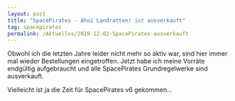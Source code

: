 ```yaml
---
layout: post
title: "SpacePirates - Ahoi Landratten! ist ausverkauft"
tag: spacepirates
permalink: /Aktuelles/2019-12-02-SpacePirates-ausverkauft
---
```


Obwohl ich die letzten Jahre leider nicht mehr so aktiv war, sind hier immer mal wieder Bestellungen eingetroffen. Jetzt habe ich meine Vorräte endgültig aufgebraucht und alle SpacePirates Grundregelwerke sind ausverkauft.

Vielleicht ist ja die Zeit für SpacePirates v6 gekommen...
